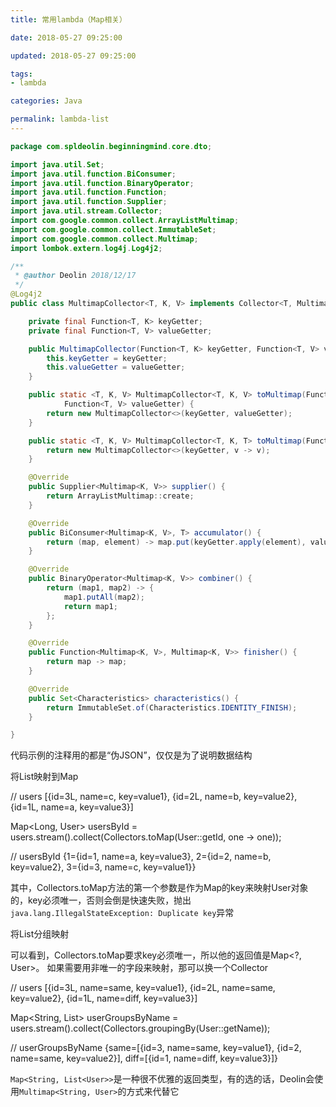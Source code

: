 ```yaml
---
title: 常用lambda（Map相关）

date: 2018-05-27 09:25:00

updated: 2018-05-27 09:25:00

tags:
- lambda

categories: Java

permalink: lambda-list
---
```




~~~java
package com.spldeolin.beginningmind.core.dto;

import java.util.Set;
import java.util.function.BiConsumer;
import java.util.function.BinaryOperator;
import java.util.function.Function;
import java.util.function.Supplier;
import java.util.stream.Collector;
import com.google.common.collect.ArrayListMultimap;
import com.google.common.collect.ImmutableSet;
import com.google.common.collect.Multimap;
import lombok.extern.log4j.Log4j2;

/**
 * @author Deolin 2018/12/17
 */
@Log4j2
public class MultimapCollector<T, K, V> implements Collector<T, Multimap<K, V>, Multimap<K, V>> {

    private final Function<T, K> keyGetter;
    private final Function<T, V> valueGetter;

    public MultimapCollector(Function<T, K> keyGetter, Function<T, V> valueGetter) {
        this.keyGetter = keyGetter;
        this.valueGetter = valueGetter;
    }

    public static <T, K, V> MultimapCollector<T, K, V> toMultimap(Function<T, K> keyGetter,
            Function<T, V> valueGetter) {
        return new MultimapCollector<>(keyGetter, valueGetter);
    }

    public static <T, K, V> MultimapCollector<T, K, T> toMultimap(Function<T, K> keyGetter) {
        return new MultimapCollector<>(keyGetter, v -> v);
    }

    @Override
    public Supplier<Multimap<K, V>> supplier() {
        return ArrayListMultimap::create;
    }

    @Override
    public BiConsumer<Multimap<K, V>, T> accumulator() {
        return (map, element) -> map.put(keyGetter.apply(element), valueGetter.apply(element));
    }

    @Override
    public BinaryOperator<Multimap<K, V>> combiner() {
        return (map1, map2) -> {
            map1.putAll(map2);
            return map1;
        };
    }

    @Override
    public Function<Multimap<K, V>, Multimap<K, V>> finisher() {
        return map -> map;
    }

    @Override
    public Set<Characteristics> characteristics() {
        return ImmutableSet.of(Characteristics.IDENTITY_FINISH);
    }

}
~~~





代码示例的注释用的都是“伪JSON”，仅仅是为了说明数据结构

将List映射到Map

// users [{id=3L, name=c, key=value1}, {id=2L, name=b, key=value2}, {id=1L, name=a, key=value3}]

Map<Long, User> usersById = users.stream().collect(Collectors.toMap(User::getId, one -> one));

// usersById {1={id=1, name=a, key=value3}, 2={id=2, name=b, key=value2}, 3={id=3, name=c, key=value1}}


其中，Collectors.toMap方法的第一个参数是作为Map的key来映射User对象的，key必须唯一，否则会倒是快速失败，抛出`java.lang.IllegalStateException: Duplicate key`异常


将List分组映射

可以看到，Collectors.toMap要求key必须唯一，所以他的返回值是Map<?, User>。
如果需要用非唯一的字段来映射，那可以换一个Collector

// users [{id=3L, name=same, key=value1}, {id=2L, name=same, key=value2}, {id=1L, name=diff, key=value3}]

Map<String, List<User>> userGroupsByName = users.stream().collect(Collectors.groupingBy(User::getName));

// userGroupsByName {same=[{id=3, name=same, key=value1}, {id=2, name=same, key=value2}], diff=[{id=1, name=diff, key=value3}]}

`Map<String, List<User>>`是一种很不优雅的返回类型，有的选的话，Deolin会使用`Multimap<String, User>`的方式来代替它